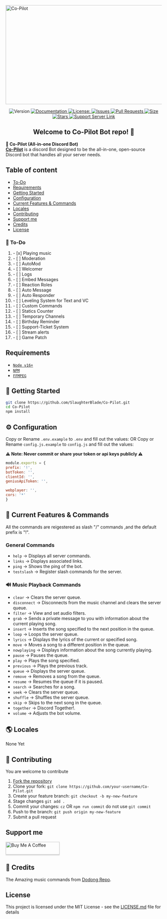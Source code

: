 <img src="https://socialify.git.ci/SlaughterBlade/Co-Pilot/image?description=1&descriptionEditable=Co-Pilot%20is%20a%20discord%20Bot%20designed%20to%20be%20the%20all-in-one%2C%20open-source%20Discord%20bot%20that%20handles%20all%20your%20server%20needs.&font=Raleway&logo=https%3A%2F%2Fi.ibb.co%2FgTdF2sy%2Fco-pilot-logo.png&pattern=Plus&theme=Dark" alt="Co-Pilot" width="1040" height="320" />

<p align="center">
  <img alt="Version" src="https://img.shields.io/badge/version-1.0-blue.svg?cacheSeconds=2592000&style=for-the-badge&logo=github?label=healthinesses" />
  <a href="https://github.com/SlaughterBlade/Co-Pilot/blob/main/README.md" target="_blank">
    <img alt="Documentation" src="https://img.shields.io/badge/documentation-yes-brightgreen.svg?style=for-the-badge&logo=github?label=healthinesses" />
  </a>
  <a href="https://github.com/SlaughterBlade/Co-Pilot/blob/main/LICENSE" target="_blank">
    <img alt="License:" src="https://img.shields.io/github/license/SlaughterBlade/Co-Pilot?style=for-the-badge&logo=github?label=healthinesses" />
  </a>
  <a href="https://github.com/SlaughterBlade/Co-Pilot/issues">
    <img alt="Issues" src="https://img.shields.io/github/issues/SlaughterBlade/Co-Pilot?style=for-the-badge&logo=github?label=healthinesses" />
  </a>
  <a href="https://github.com/SlaughterBlade/Co-Pilot/pulls">
    <img alt="Pull Requests" src="https://img.shields.io/github/issues-pr/SlaughterBlade/Co-Pilot?style=for-the-badge&logo=github?label=healthinesses" />
  </a>
  <a href="https://github.com/SlaughterBlade/Co-Pilot">
    <img alt="Size" src="https://img.shields.io/github/languages/code-size/SlaughterBlade/Co-Pilot?style=for-the-badge&logo=github?label=healthinesses" />
  </a>
   <a href="https://github.com/SlaughterBlade/Co-Pilot">
    <img alt="Stars" src="https://img.shields.io/github/stars/SlaughterBlade/Co-Pilot?style=for-the-badge&logo=github?label=healthinesses" />
  </a>
   <a href="https://discord.gg/Vt7J4NNe7h">
    <img alt="Support Server Link" src="https://img.shields.io/discord/946488927865417759.svg?label=Discord&logo=Discord&colorB=7289da&style=for-the-badge" />
   </a>
</p>
<h2 align="center">Welcome to Co-Pilot Bot repo! 👋</h2>

**🤖 Co-Pilot (All-in-one Discord Bot)**<br>
 [**Co-Pilot**](https://github.com/SlaughterBlade/Co-Pilot) is a discord Bot designed to be the all-in-one, open-source Discord bot that handles all your server needs.

## Table of content

* [To-Do](#📝-to-do)
* [Requirements](#requirements)
* [Getting Started](#🚀-getting-started)
* [Configuration](#⚙️-configuration)
* [Current Features & Commands](#📝-current-features--commands)
* [Locales](#🌎-locales)
* [Contributing](#🤝-contributing)
* [Support me](#support-me)
* [Credits](#📝-credits)
* [License](#license)

### 📝 To-Do

<ol>

  <li>
- [x] Playing music</Li>
  <li>
- [ ] Moderation</li>
  <li>
- [ ] AutoMod</li>
  <li>
- [ ] Welcomer</li>
  <li>
- [ ] Logs</li>
  <li>
- [ ] Embed Messages</li>
  <li>
- [ ] Reaction Roles</li>
  <li>
- [ ] Auto Message</li>
  <li>
- [ ] Auto Responder</li>
  <li>
- [ ] Leveling System for Text and VC</li>
  <li>
- [ ] Custom Commands</li>
  <li>
- [ ] Statics Counter</li>
  <li>
- [ ] Temporary Channels</li>
  <li>
- [ ] Birthday Reminder</li>
  <li>
- [ ] Support-Ticket System</li>
  <li>
- [ ] Stream alerts</li>
  <li>
- [ ] Game Patch
</li>
</ol>

## Requirements

- [`Node v16+`](https://nodejs.org)
- [`NPM`](https://www.npmjs.com)
- [`FFMPEG`](https://www.ffmpeg.org)

## 🚀 Getting Started

```sh
git clone https://github.com/SlaughterBlade/Co-Pilot.git
cd Co-Pilot
npm install
```

## ⚙️ Configuration

Copy or Rename `.env.example` to `.env` and fill out the values:
OR
Copy or Rename `config.js.example` to `config.js` and fill out the values:

**⚠️ Note: Never commit or share your token or api keys publicly ⚠️**
```js
module.exports = {
prefix: '!',
botToken: '',
clientId: '',
geniusApiToken: '', 

webplayer: '',
cors: '*'
}


```

## 📝 Current Features & Commands

All the commands are reigestered as slash "/" commands ,and the default prefix is "!".

### General Commands

- `help` -> Displays all server commands.
- `links` -> Displays associated links.
- `ping` -> Shows the ping of the bot.
- `testslash` -> Register slash commands for the server.

### 🔊 Music Playback Commands

- `clear` -> Clears the server queue.
- `disconnect` -> Disconnects from the music channel and clears the server queue.
- `filter` -> View and set audio filters.
- `grab` -> Sends a private message to you with information about the current playing song.
- `insert` -> Inserts the song specified to the next position in the queue.
- `loop` -> Loops the server queue.
- `lyrics` -> Displays the lyrics of the current or specified song.
- `move` -> Moves a song to a different position in the queue.
- `nowplaying` -> Displays information about the song currently playing.
- `pause` -> Pauses the queue.
- `play` -> Plays the song specified.
- `previous` -> Plays the previous track.
- `queue` -> Displays the server queue.
- `remove` -> Removes a song from the queue.
- `resume` -> Resumes the queue if it is paused.
- `search` -> Searches for a song.
- `seek` -> Clears the server queue.
- `shuffle` -> Shuffles the server queue.
- `skip` -> Skips to the next song in the queue.
- `together` -> Discord Together!.
- `volume` -> Adjusts the bot volume.

## 🌎 Locales

None Yet

## 🤝 Contributing

You are welcome to contribute

1. [Fork the repository](https://github.com/SlaughterBlade/Co-Pilot/fork)
2. Clone your fork: `git clone https://github.com/your-username/Co-Pilot.git`
3. Create your feature branch: `git checkout -b my-new-feature`
4. Stage changes `git add .`
5. Commit your changes: `cz` OR `npm run commit` do not use `git commit`
6. Push to the branch: `git push origin my-new-feature`
7. Submit a pull request

## Support me

<a href="https://www.buymeacoffee.com/ymafalha" target="_blank"><img src="https://www.buymeacoffee.com/assets/img/custom_images/orange_img.png" alt="Buy Me A Coffee" style="height: 41px !important;width: 174px !important;box-shadow: 0px 3px 2px 0px rgba(190, 190, 190, 0.5) !important;-webkit-box-shadow: 0px 3px 2px 0px rgba(190, 190, 190, 0.5) !important;" ></a>

## 📝 Credits

The Amazing music commands from [Dodong Repo](https://github.com/nizeic/Dodong).

## License

This project is licensed under the MIT License - see the [LICENSE.md](LICENSE) file for details
